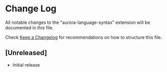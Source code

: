 # Change Log

All notable changes to the "aurora-language-syntax" extension will be documented in this file.

Check [Keep a Changelog](http://keepachangelog.com/) for recommendations on how to structure this file.

## [Unreleased]

- Initial release